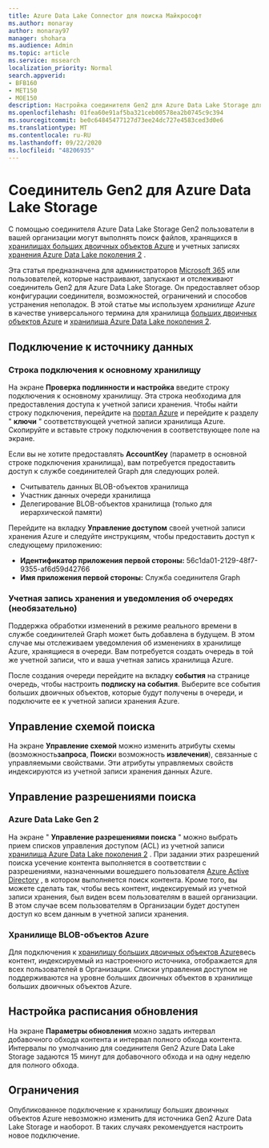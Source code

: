 ```yaml
---
title: Azure Data Lake Connector для поиска Майкрософт
ms.author: monaray
author: monaray97
manager: shohara
ms.audience: Admin
ms.topic: article
ms.service: mssearch
localization_priority: Normal
search.appverid:
- BFB160
- MET150
- MOE150
description: Настройка соединителя Gen2 для Azure Data Lake Storage для поиска Майкрософт
ms.openlocfilehash: 01fea60e91af5ba321ceb00578ea2b0745c9c394
ms.sourcegitcommit: be0c64845477127d73ee24dc727e4583ced3d0e6
ms.translationtype: MT
ms.contentlocale: ru-RU
ms.lasthandoff: 09/22/2020
ms.locfileid: "48206935"
---
```

# <a name="azure-data-lake-storage-gen2-connector"></a>Соединитель Gen2 для Azure Data Lake Storage

С помощью соединителя Azure Data Lake Storage Gen2 пользователи в вашей организации могут выполнять поиск файлов, хранящихся в [хранилищах больших двоичных объектов Azure](https://docs.microsoft.com/azure/storage/blobs/storage-blobs-introduction) и учетных записях [хранения Azure Data Lake поколения 2](https://docs.microsoft.com/azure/storage/blobs/data-lake-storage-introduction) .

Эта статья предназначена для администраторов [Microsoft 365](https://www.microsoft.com/microsoft-365) или пользователей, которые настраивают, запускают и отслеживают соединитель Gen2 для Azure Data Lake Storage. Он предоставляет обзор конфигурации соединителя, возможностей, ограничений и способов устранения неполадок. В этой статье мы используем *хранилище Azure* в качестве универсального термина для хранилища [больших двоичных объектов Azure](https://docs.microsoft.com/azure/storage/blobs/storage-blobs-introduction) и [хранилища Azure Data Lake поколения 2](https://docs.microsoft.com/azure/storage/blobs/data-lake-storage-introduction).

## <a name="connect-to-a-data-source"></a>Подключение к источнику данных
### <a name="primary-storage-connection-string"></a>Строка подключения к основному хранилищу 
На экране **Проверка подлинности и настройка** введите строку подключения к основному хранилищу. Эта строка необходима для предоставления доступа к учетной записи хранения. Чтобы найти строку подключения, перейдите на [портал Azure](https://ms.portal.azure.com/#home) и перейдите к разделу " **ключи** " соответствующей учетной записи хранилища Azure. Скопируйте и вставьте строку подключения в соответствующее поле на экране.

Если вы не хотите предоставлять **AccountKey** (параметр в основной строке подключения хранилища), вам потребуется предоставить доступ к службе соединителей Graph для следующих ролей. 
* Считыватель данных BLOB-объектов хранилища
* Участник данных очереди хранилища
* Делегирование BLOB-объектов хранилища (только для иерархической памяти)

Перейдите на вкладку **Управление доступом** своей учетной записи хранения Azure и следуйте инструкциям, чтобы предоставить доступ к следующему приложению:
* **Идентификатор приложения первой стороны:** 56c1da01-2129-48f7-9355-af6d59d42766
* **Имя приложения первой стороны:** Служба соединителя Graph

### <a name="storage-account-and-queue-notifications-optional"></a>Учетная запись хранения и уведомления об очередях (необязательно)
Поддержка обработки изменений в режиме реального времени в службе соединителей Graph может быть добавлена в будущем. В этом случае мы отслеживаем уведомления об изменениях в хранилище Azure, хранящиеся в очереди. Вам потребуется создать очередь в той же учетной записи, что и ваша учетная запись хранилища Azure.

После создания очереди перейдите на вкладку **события** на странице очередь, чтобы настроить **подписку на события**. Выберите все события больших двоичных объектов, которые будут получены в очереди, и подключите ее к учетной записи хранения Azure.

## <a name="manage-the-search-schema"></a>Управление схемой поиска
На экране **Управление схемой** можно изменить атрибуты схемы (возможность**запроса**, **Поиск**и возможность **извлечения**), связанные с управляемыми свойствами. Эти атрибуты управляемых свойств индексируются из учетной записи хранения данных Azure.

## <a name="manage-search-permissions"></a>Управление разрешениями поиска
### <a name="azure-data-lake-gen-2"></a>Azure Data Lake Gen 2
На экране " **Управление разрешениями поиска** " можно выбрать прием списков управления доступом (ACL) из учетной записи [хранилища Azure Data Lake поколения 2](https://docs.microsoft.com/azure/storage/blobs/data-lake-storage-introduction) . При задании этих разрешений поиска усечение контента выполняется в соответствии с разрешениями, назначенными вошедшего пользователя [Azure Active Directory](https://docs.microsoft.com/azure/active-directory/) , в котором выполняется поиск контента. Кроме того, вы можете сделать так, чтобы весь контент, индексируемый из учетной записи хранения, был виден всем пользователям в вашей организации. В этом случае всем пользователям в Организации будет доступен доступ ко всем данным в учетной записи хранения.

### <a name="azure-blob-storage"></a>Хранилище BLOB-объектов Azure
Для подключения к [хранилищу больших двоичных объектов Azure](https://docs.microsoft.com/azure/storage/blobs/storage-blobs-introduction)весь контент, индексируемый из настроенного источника, отображается для всех пользователей в Организации. Списки управления доступом не поддерживаются на уровне больших двоичных объектов в хранилище больших двоичных объектов Azure.

## <a name="set-the-refresh-schedule"></a>Настройка расписания обновления
На экране **Параметры обновления** можно задать интервал добавочного обхода контента и интервал полного обхода контента. Интервалы по умолчанию для соединителя Gen2 Azure Data Lake Storage задаются 15 минут для добавочного обхода и на одну неделю для полного обхода.

## <a name="limitations"></a>Ограничения
Опубликованное подключение к хранилищу больших двоичных объектов Azure невозможно изменить для источника Gen2 Azure Data Lake Storage и наоборот. В таких случаях рекомендуется настроить новое подключение.
